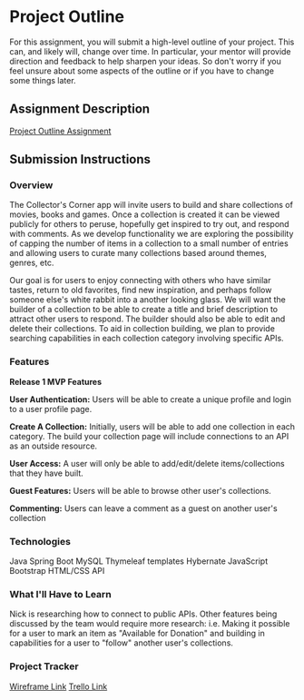 # Project Outline
For this assignment, you will submit a high-level outline of your project. This can, and likely will, change over time. In particular, your mentor will provide direction and feedback to help sharpen your ideas. So don't worry if you feel unsure about some aspects of the outline or if you have to change some things later.

## Assignment Description
[Project Outline Assignment](https://education.launchcode.org/liftoff/modules/assignments/project-outline)

## Submission Instructions

### Overview
The Collector's Corner app will invite users to build and share collections of movies, books and games. 
Once a collection is created it can be viewed publicly for others to peruse, hopefully get inspired to try out,
and respond with comments. As we develop functionality we are exploring the possibility of capping the number
of items in a collection to a small number of entries and allowing users to curate many collections based
around themes, genres, etc.   

Our goal is for users to enjoy connecting with others who have similar tastes, return to old favorites, 
find new inspiration, and perhaps follow someone else's white rabbit into a another looking glass. 
We will want the builder of a collection to be able to create a title and brief description to attract other 
users to respond. The builder should also be able to edit and delete their collections. 
To aid in collection building, we plan to provide searching capabilities in each collection category involving 
specific APIs. 
### Features 
**Release 1 MVP Features**

**User Authentication:** Users will be able to create a unique profile and login to a user profile page.

**Create A Collection:** Initially, users will be able to add one collection in each category. 
The build your collection page will include connections to an API as an outside resource.

**User Access:** A user will only be able to add/edit/delete items/collections that they have built.

**Guest Features:** Users will be able to browse other user's collections.

**Commenting:** Users can leave a comment as a guest on another user's collection

### Technologies
Java
Spring Boot
MySQL
Thymeleaf templates
Hybernate
JavaScript
Bootstrap
HTML/CSS
API 
### What I'll Have to Learn
Nick is researching how to connect to public APIs. Other features being discussed by the team would require more 
research: i.e. Making it possible for a user to mark an item as "Available for Donation" and building in capabilities
for a user to "follow" another user's collections.

### Project Tracker
[Wireframe Link](https://noah510741.invisionapp.com/freehand/Untitled-HkW5WkL8i?dsid_h=9242ba6f476432ceb7f53373278f837eb2859f0919a801b16e4f5accf810fedb&uid_h=c8632b7c9b3bc7761cd570441d020c386d4e2df28b417b4d2fecdb9e0d9a9875)
[Trello Link](https://trello.com/b/soben9IU/lasersharksliftoff)